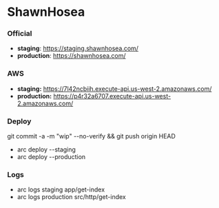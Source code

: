 # ShawnHosea

### Official
- **staging**: https://staging.shawnhosea.com/
- **production**: https://shawnhosea.com/

### AWS
- **staging:** 	https://7l42ncbiih.execute-api.us-west-2.amazonaws.com/
- **production:** https://p4r32a6707.execute-api.us-west-2.amazonaws.com/

### Deploy
git commit -a -m "wip" --no-verify && git push origin HEAD

- arc deploy --staging
- arc deploy --production

### Logs
- arc logs staging app/get-index
- arc logs production src/http/get-index

